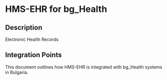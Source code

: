 # HMS-EHR for bg_Health

## Description

Electronic Health Records

## Integration Points

This document outlines how HMS-EHR is integrated with bg_Health systems in Bulgaria.
